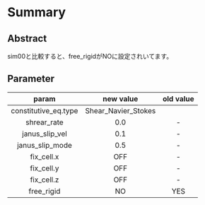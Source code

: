 # Summary

## Abstract
sim00と比較すると、free_rigidがNOに設定されいてます。

## Parameter
|param|new value|old value|
|:-:|:-:|:-:|
|constitutive_eq.type|Shear_Navier_Stokes|
|shrear_rate|0.0|-|
|janus_slip_vel|0.1|-|
|janus_slip_mode|0.5|-|
|fix_cell.x|OFF|-|
|fix_cell.y|OFF|-|
|fix_cell.z|OFF|-|
|free_rigid|NO|YES|
